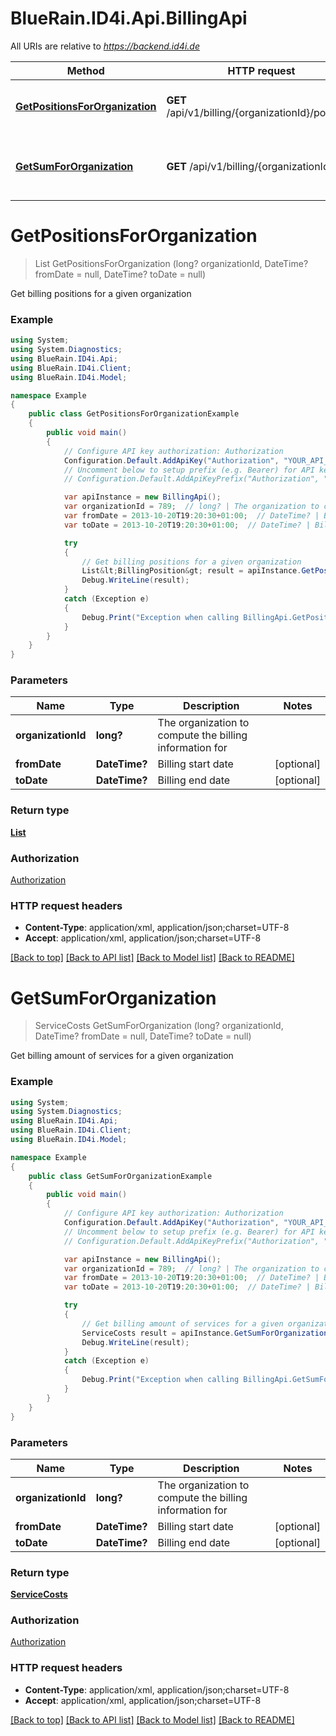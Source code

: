 # BlueRain.ID4i.Api.BillingApi

All URIs are relative to *https://backend.id4i.de*

Method | HTTP request | Description
------------- | ------------- | -------------
[**GetPositionsForOrganization**](BillingApi.md#getpositionsfororganization) | **GET** /api/v1/billing/{organizationId}/positions | Get billing positions for a given organization
[**GetSumForOrganization**](BillingApi.md#getsumfororganization) | **GET** /api/v1/billing/{organizationId} | Get billing amount of services for a given organization


<a name="getpositionsfororganization"></a>
# **GetPositionsForOrganization**
> List<BillingPosition> GetPositionsForOrganization (long? organizationId, DateTime? fromDate = null, DateTime? toDate = null)

Get billing positions for a given organization

### Example
```csharp
using System;
using System.Diagnostics;
using BlueRain.ID4i.Api;
using BlueRain.ID4i.Client;
using BlueRain.ID4i.Model;

namespace Example
{
    public class GetPositionsForOrganizationExample
    {
        public void main()
        {
            // Configure API key authorization: Authorization
            Configuration.Default.AddApiKey("Authorization", "YOUR_API_KEY");
            // Uncomment below to setup prefix (e.g. Bearer) for API key, if needed
            // Configuration.Default.AddApiKeyPrefix("Authorization", "Bearer");

            var apiInstance = new BillingApi();
            var organizationId = 789;  // long? | The organization to compute the billing information for
            var fromDate = 2013-10-20T19:20:30+01:00;  // DateTime? | Billing start date (optional) 
            var toDate = 2013-10-20T19:20:30+01:00;  // DateTime? | Billing end date (optional) 

            try
            {
                // Get billing positions for a given organization
                List&lt;BillingPosition&gt; result = apiInstance.GetPositionsForOrganization(organizationId, fromDate, toDate);
                Debug.WriteLine(result);
            }
            catch (Exception e)
            {
                Debug.Print("Exception when calling BillingApi.GetPositionsForOrganization: " + e.Message );
            }
        }
    }
}
```

### Parameters

Name | Type | Description  | Notes
------------- | ------------- | ------------- | -------------
 **organizationId** | **long?**| The organization to compute the billing information for | 
 **fromDate** | **DateTime?**| Billing start date | [optional] 
 **toDate** | **DateTime?**| Billing end date | [optional] 

### Return type

[**List<BillingPosition>**](BillingPosition.md)

### Authorization

[Authorization](../README.md#Authorization)

### HTTP request headers

 - **Content-Type**: application/xml, application/json;charset=UTF-8
 - **Accept**: application/xml, application/json;charset=UTF-8

[[Back to top]](#) [[Back to API list]](../README.md#documentation-for-api-endpoints) [[Back to Model list]](../README.md#documentation-for-models) [[Back to README]](../README.md)

<a name="getsumfororganization"></a>
# **GetSumForOrganization**
> ServiceCosts GetSumForOrganization (long? organizationId, DateTime? fromDate = null, DateTime? toDate = null)

Get billing amount of services for a given organization

### Example
```csharp
using System;
using System.Diagnostics;
using BlueRain.ID4i.Api;
using BlueRain.ID4i.Client;
using BlueRain.ID4i.Model;

namespace Example
{
    public class GetSumForOrganizationExample
    {
        public void main()
        {
            // Configure API key authorization: Authorization
            Configuration.Default.AddApiKey("Authorization", "YOUR_API_KEY");
            // Uncomment below to setup prefix (e.g. Bearer) for API key, if needed
            // Configuration.Default.AddApiKeyPrefix("Authorization", "Bearer");

            var apiInstance = new BillingApi();
            var organizationId = 789;  // long? | The organization to compute the billing information for
            var fromDate = 2013-10-20T19:20:30+01:00;  // DateTime? | Billing start date (optional) 
            var toDate = 2013-10-20T19:20:30+01:00;  // DateTime? | Billing end date (optional) 

            try
            {
                // Get billing amount of services for a given organization
                ServiceCosts result = apiInstance.GetSumForOrganization(organizationId, fromDate, toDate);
                Debug.WriteLine(result);
            }
            catch (Exception e)
            {
                Debug.Print("Exception when calling BillingApi.GetSumForOrganization: " + e.Message );
            }
        }
    }
}
```

### Parameters

Name | Type | Description  | Notes
------------- | ------------- | ------------- | -------------
 **organizationId** | **long?**| The organization to compute the billing information for | 
 **fromDate** | **DateTime?**| Billing start date | [optional] 
 **toDate** | **DateTime?**| Billing end date | [optional] 

### Return type

[**ServiceCosts**](ServiceCosts.md)

### Authorization

[Authorization](../README.md#Authorization)

### HTTP request headers

 - **Content-Type**: application/xml, application/json;charset=UTF-8
 - **Accept**: application/xml, application/json;charset=UTF-8

[[Back to top]](#) [[Back to API list]](../README.md#documentation-for-api-endpoints) [[Back to Model list]](../README.md#documentation-for-models) [[Back to README]](../README.md)

